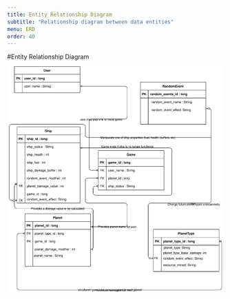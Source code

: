 ```yaml
---
title: Entity Relationship Diagram
subtitle: "Relationship diagram between data entities"
menu: ERD
order: 40
---
```


#Entity Relationship Diagram

[![Entity-relationship diagram](img/erd.svg)](pdf/erd.pdf)